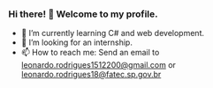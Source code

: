 ### Hi there! 👋 Welcome to my profile.

- 📕 I’m currently learning C# and web development.
- 👯 I’m looking for an internship.
- 📫 How to reach me: Send an email to leonardo.rodrigues1512200@gmail.com or leonardo.rodrigues18@fatec.sp.gov.br

